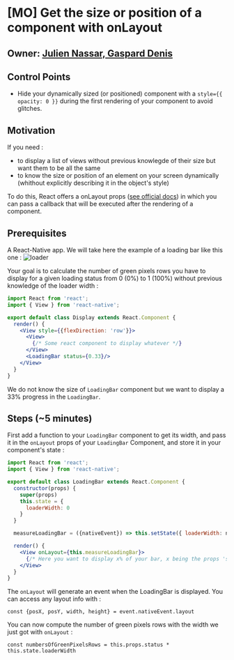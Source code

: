 # [MO] Get the size or position of a component with onLayout

## Owner: [Julien Nassar, Gaspard Denis](https://github.com/juliennassar)

## Control Points

- Hide your dynamically sized (or positioned) component with a `style={{ opacity: 0 }}` during the first rendering of your component to avoid glitches.

## Motivation

If you need :
- to display a list of views without previous knowlegde of their size but want them to be all the same
- to know the size or position of an element on your screen dynamically (whithout explicitly describing it in the object's style)

To do this, React offers a onLayout props ([see official docs](https://facebook.github.io/react-native/docs/view.html#onlayout)) in which you can pass a callback that will be executed after the rendering of a component.

## Prerequisites

A React-Native app. We will take here the example of a loading bar like this one :
![loader](https://user-images.githubusercontent.com/13121639/37297957-56f5184e-261f-11e8-9b8b-22c8de783daa.png)

Your goal is to calculate the number of green pixels rows you have to display for a given loading status from 0 (0%) to 1 (100%) without previous knowledge of the loader width :

```jsx
import React from 'react';
import { View } from 'react-native';

export default class Display extends React.Component {
  render() {
    <View style={{flexDirection: 'row'}}>
      <View>
        {/* Some react component to display whatever */}
      </View>
      <LoadingBar status={0.33}/>
    </View>
  }
}
```

We do not know the size of `LoadingBar` component but we want to display a 33% progress in the `LoadingBar`.

## Steps (~5 minutes)

First add a function to your `LoadingBar` component to get its width, and pass it in the `onLayout` props of your `LoadingBar` Component, and store it in your component's state :

```jsx
import React from 'react';
import { View } from 'react-native';

export default class LoadingBar extends React.Component {
  constructor(props) {
    super(props)
    this.state = {
      loaderWidth: 0
    }
  }

  measureLoadingBar = ({nativeEvent}) => this.setState({ loaderWidth: nativeEvent.layout.width });

  render() {
    <View onLayout={this.measureLoadingBar}>
      {/* Here you want to display x% of your bar, x being the props 'status' passed by the component above */}
    </View>
  }
}
```

The `onLayout` will generate an event when the LoadingBar is displayed. You can access any layout info with :
```
const {posX, posY, width, height} = event.nativeEvent.layout
```

You can now compute the number of green pixels rows with the width we just got with `onLayout` :
```
const numbersOfGreenPixelsRows = this.props.status * this.state.loaderWidth
```
